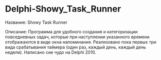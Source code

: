 # Delphi-Showy_Task_Runner

Название: Showy Task Runner

Описание:
Программа для удобного создания и категоризации повседневных задач, которые при наступлении указанного времени отображаются в виде окна напоминания. Реализовано пока первых три вида срабатывания таймера (один раз, каждый день, каждый день недели). Написано сие чудо на Delphi 2010.
